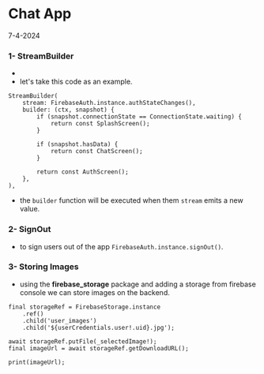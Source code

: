 # Chat App
7-4-2024

### 1- StreamBuilder
* 
* let's take this code as an example.
```
StreamBuilder(
    stream: FirebaseAuth.instance.authStateChanges(),
    builder: (ctx, snapshot) {
        if (snapshot.connectionState == ConnectionState.waiting) {
            return const SplashScreen();
        }

        if (snapshot.hasData) {
            return const ChatScreen();
        }

        return const AuthScreen();
    },
),
```
* the `builder` function will be executed when them `stream` emits a new value.

### 2- SignOut
* to sign users out of the app `FirebaseAuth.instance.signOut()`.

### 3- Storing Images
* using the **firebase_storage** package and adding a storage from firebase console we can store images on the backend.
```
final storageRef = FirebaseStorage.instance
    .ref()
    .child('user_images')
    .child('${userCredentials.user!.uid}.jpg');

await storageRef.putFile(_selectedImage!);
final imageUrl = await storageRef.getDownloadURL();

print(imageUrl);
```
